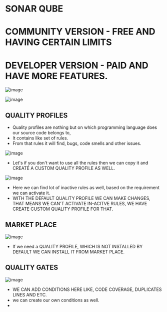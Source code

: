 # SONAR QUBE
# COMMUNITY VERSION - FREE AND HAVING CERTAIN LIMITS
# DEVELOPER VERSION - PAID AND HAVE MORE FEATURES.

![image](https://github.com/pavankumar0077/Complete-DevOps/assets/40380941/a60c023b-aadf-4dd8-be1a-b5734ca69fc4)

![image](https://github.com/pavankumar0077/Complete-DevOps/assets/40380941/7a790449-3a84-4d66-aac1-d52ad3e36aac)

## QUALITY PROFILES
- Quality profiles are nothing but on which programming language does our source code belongs to,
- It contains like set of rules.
- From that rules it will find, bugs, code smells and other issues.

![image](https://github.com/pavankumar0077/Complete-DevOps/assets/40380941/09c76199-a81b-473b-b7c9-8d12bd9506d7)

- Let's if you don't want to use all the rules then we can copy it and CREATE A CUSTOM QUALITY PROFILE AS WELL.

![image](https://github.com/pavankumar0077/Complete-DevOps/assets/40380941/831db608-370d-4e85-8202-a2012e4ffa0b)

- Here we can find lot of inactive rules as well, based on the requirement we can activate it.
- WITH THE DEFAULT QUALITY PROFILE WE CAN MAKE CHANGES, THAT MEANS WE CAN'T ACTIVATE IN-ACITVE RULES, WE HAVE CREATE CUSTOM QUALITY PROFILE FOR THAT.

## MARKET PLACE

![image](https://github.com/pavankumar0077/Complete-DevOps/assets/40380941/fdbc35aa-c7b2-42ce-9ef5-5aff8fe5482a)

- If we need a QUALITY PROFILE, WHICH IS NOT INSTALLED BY DEFAULT WE CAN INSTALL IT FROM MARKET PLACE.

## QUALITY GATES

![image](https://github.com/pavankumar0077/Complete-DevOps/assets/40380941/cbf754b2-37a0-4aaa-86a3-356c643f0e75)

- WE CAN ADD CONDITIONS HERE LIKE, CODE COVERAGE, DUPLICATES LINES AND ETC.
- we can create our own conditions as well.
- 
